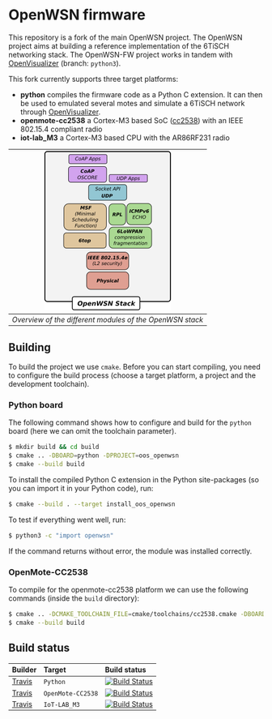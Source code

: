 # OpenWSN firmware
This repository is a fork of the main OpenWSN project. The OpenWSN project aims at building a reference implementation of the 6TiSCH networking stack. The OpenWSN-FW project works in tandem with [OpenVisualizer](https://github.com/TimothyClaeys/openvisualizer) (branch: `python3`). 

This fork currently supports three target platforms:

* **python** compiles the firmware code as a Python C extension. It can then be used to emulated several motes and simulate a 6TiSCH network through [OpenVisualizer](https://github.com/TimothyClaeys/openvisualizer).
* **openmote-cc2538** a Cortex-M3 based SoC ([cc2538](https://www.ti.com/lit/ug/swru319c/swru319c.pdf?ts=1602851801717&ref_url=https%253A%252F%252Fwww.google.com%252F)) with an IEEE 802.15.4 compliant radio
* **iot-lab_M3** a Cortex-M3 based CPU with the AR86RF231 radio

| ![openv-client](docs/images/stack.png) |
| :----------------------------------------------------------: |
| *Overview of the different modules of the OpenWSN stack* |

## Building

To build the project we use `cmake`. Before you can start compiling, you need to configure the build process (choose a target platform, a project and the development toolchain). 

### Python board

The following command shows how to configure and build for the `python` board (here we can omit the toolchain parameter).

```bash
$ mkdir build && cd build
$ cmake .. -DBOARD=python -DPROJECT=oos_openwsn
$ cmake --build build
```

To install the compiled Python C extension in the Python site-packages (so you can import it in your Python code), run:

```bash
$ cmake --build . --target install_oos_openwsn
```

To test if everything went well, run:

```bash
$ python3 -c "import openwsn"
```

If the command returns without error, the module was installed correctly.

### OpenMote-CC2538

To compile for the openmote-cc2538 platform we can use the following commands (inside the `build` directory):

```bash
$ cmake .. -DCMAKE_TOOLCHAIN_FILE=cmake/toolchains/cc2538.cmake -DBOARD=openmote-cc2538 -DPROJECT=oos_openwsn
$ cmake --build build
```

## Build status

| Builder |    Target    | Build status |
|:----------|:----------------|:-------------|
|[Travis](https://travis-ci.org/github/TimothyClaeys/openwsn-fw)|`Python`			   |[![Build Status](https://travis-ci.org/TimothyClaeys/openwsn-fw.svg?branch=pr_openwsn_riot)](https://travis-ci.org/TimothyClaeys/openwsn-fw)|
|[Travis](https://travis-ci.org/github/TimothyClaeys/openwsn-fw)|`OpenMote-CC2538`   |[![Build Status](https://travis-ci.org/TimothyClaeys/openwsn-fw.svg?branch=pr_openwsn_riot)](https://travis-ci.org/TimothyClaeys/openwsn-fw)|
|[Travis](https://travis-ci.org/github/TimothyClaeys/openwsn-fw)|`IoT-LAB_M3`        |[![Build Status](https://travis-ci.org/TimothyClaeys/openwsn-fw.svg?branch=pr_openwsn_riot)](https://travis-ci.org/TimothyClaeys/openwsn-fw)|



